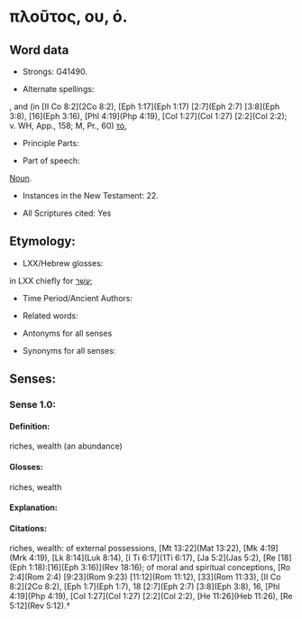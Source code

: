 # πλοῦτος, ου, ὁ.

<!-- Status: S2=NeedsReview -->
<!-- Lexica used for edits: BDAG, FFM, LN, A-S -->

## Word data

* Strongs: G41490.

* Alternate spellings:

,  and (in [II Co 8:2](2Co 8:2), [Eph 1:17](Eph 1:17) [2:7](Eph 2:7) [3:8](Eph 3:8), [16](Eph 3:16), [Phl 4:19](Php 4:19), [Col 1:27](Col 1:27) [2:2](Col 2:2); v. WH, App., 158; M, Pr., 60) [τό](),

* Principle Parts: 


* Part of speech: 

[Noun](http://ugg.readthedocs.io/en/latest/noun.html).

* Instances in the New Testament: 22.

* All Scriptures cited: Yes

## Etymology: 


* LXX/Hebrew glosses: 

in LXX chiefly for [עשֶׁר](//en-uhl/H6239);

* Time Period/Ancient Authors: 


* Related words: 

* Antonyms for all senses

* Synonyms for all senses: 


## Senses: 


### Sense  1.0: 

#### Definition: 

riches, wealth (an abundance)

#### Glosses: 

riches, wealth

#### Explanation: 


#### Citations: 

riches, wealth: of external possessions, [Mt 13:22](Mat 13:22), [Mk 4:19](Mrk 4:19), [Lk 8:14](Luk 8:14), [I Ti 6:17](1Ti 6:17), [Ja 5:2](Jas 5:2), [Re [18](Eph 1:18):[16](Eph 3:16)](Rev 18:16); of moral and spiritual conceptions, [Ro 2:4](Rom 2:4) [9:23](Rom 9:23) [11:12](Rom 11:12), [33](Rom 11:33), [II Co 8:2](2Co 8:2), [Eph 1:7](Eph 1:7), 18 [2:7](Eph 2:7) [3:8](Eph 3:8), 16, [Phl 4:19](Php 4:19), [Col 1:27](Col 1:27) [2:2](Col 2:2), [He 11:26](Heb 11:26), [Re 5:12](Rev 5:12).†